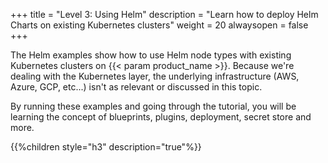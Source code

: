 +++
title = "Level 3: Using Helm"
description = "Learn how to deploy Helm Charts on existing Kubernetes clusters"
weight = 20
alwaysopen = false
+++

The Helm examples show how to use Helm node types with existing Kubernetes clusters on {{< param product_name >}}. Because we're dealing with the Kubernetes layer, the underlying infrastructure (AWS, Azure, GCP, etc...) isn't as relevant or discussed in this topic. 

By running these examples and going through the tutorial, you will be learning the concept of blueprints, plugins, deployment, secret store and more.

{{%children style="h3" description="true"%}}
